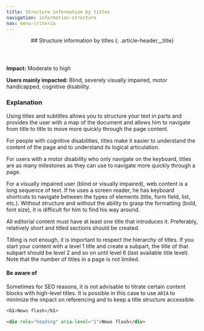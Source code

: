 ```yaml
---
title: Structure information by titles
navigation: information-structure
nav: menu-criteria
---
```


<header>
## Structure information by titles
{: .article-header__title}
</header>

**Impact:** Moderate to high

**Users mainly impacted:** Blind, severely visually impaired, motor handicapped, cognitive disability.

### Explanation

Using titles and subtitles allows you to structure your text in parts and provides the user with a map of the document and allows him to navigate from title to title to move more quickly through the page content.

For people with cognitive disabilities, titles make it easier to understand the content of the page and to understand its logical articulation.

For users with a motor disability who only navigate on the keyboard, titles are as many milestones as they can use to navigate more quickly through a page.

For a visually impaired user (blind or visually impaired), web content is a long sequence of text. If he uses a screen reader, he has keyboard shortcuts to navigate between the types of elements (title, form field, list, etc.). Without structure and without the ability to grasp the formatting (bold, font size), it is difficult for him to find his way around.

All editorial content must have at least one title that introduces it. Preferably, relatively short and titled sections should be created.

Titling is not enough, it is important to respect the hierarchy of titles. If you start your content with a level 1 title and create a subpart, the title of that subpart should be level 2 and so on until level 6 (last available title level). Note that the number of titles in a page is not limited.

#### Be aware of

Sometimes for SEO reasons, it is not advisable to titrate certain content blocks with high-level titles. It is possible in this case to use `ARIA` to minimize the impact on referencing and to keep a title structure accessible.

```html
<h1>News flash</h1>
```

```html
<div role="heading" aria-level="1">News flash</div>
```
